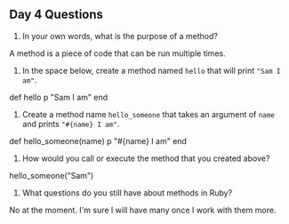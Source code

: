 ## Day 4 Questions

1. In your own words, what is the purpose of a method?

A method is a piece of code that can be run multiple times.  

1. In the space below, create a method named `hello` that will print `"Sam I am"`.

def hello
  p "Sam I am"
end

1. Create a method name `hello_someone` that takes an argument of `name` and prints `"#{name} I am"`.

def hello_someone(name)
  p "#{name} I am"
end

1. How would you call or execute the method that you created above?

hello_someone("Sam")


1. What questions do you still have about methods in Ruby?

No at the moment. I'm sure I will have many once I work with them more.
